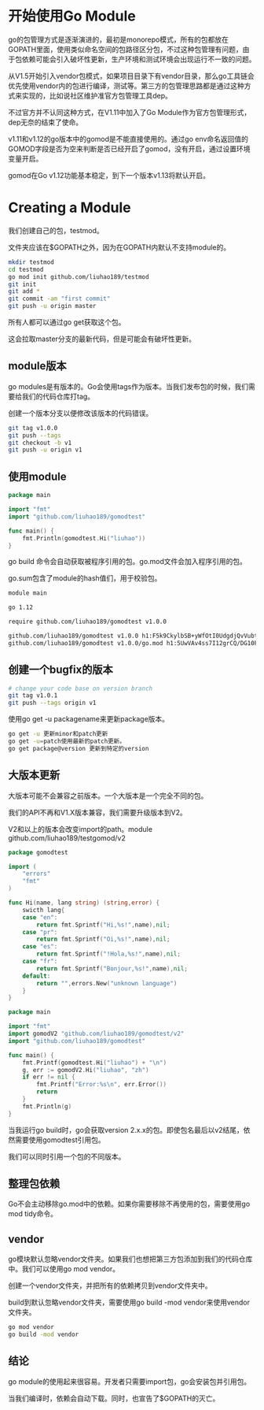 # 开始使用Go Module

go的包管理方式是逐渐演进的，最初是monorepo模式，所有的包都放在GOPATH里面，使用类似命名空间的包路径区分包，不过这种包管理有问题，由于包依赖可能会引入破坏性更新，生产环境和测试环境会出现运行不一致的问题。

从V1.5开始引入vendor包模式，如果项目目录下有vendor目录，那么go工具链会优先使用vendor内的包进行编译，测试等。第三方的包管理思路都是通过这种方式来实现的，比如说社区维护准官方包管理工具dep。

不过官方并不认同这种方式，在V1.11中加入了Go Module作为官方包管理形式，dep无奈的结束了使命。

v1.11和v1.12的go版本中的gomod是不能直接使用的。通过go env命名返回值的GOMOD字段是否为空来判断是否已经开启了gomod，没有开启，通过设置环境变量开启。

gomod在Go v1.12功能基本稳定，到下一个版本v1.13将默认开启。

# Creating a Module

我们创建自己的包，testmod。

文件夹应该在$GOPATH之外，因为在GOPATH内默认不支持module的。

```bash
mkdir testmod
cd testmod
go mod init github.com/liuhao189/testmod
git init
git add *
git commit -am "first commit"
git push -u origin master
```
所有人都可以通过go get获取这个包。

这会拉取master分支的最新代码，但是可能会有破坏性更新。

## module版本

go modules是有版本的。Go会使用tags作为版本。当我们发布包的时候，我们需要给我们的代码仓库打tag。

创建一个版本分支以便修改该版本的代码错误。

```bash
git tag v1.0.0
git push --tags
git checkout -b v1
git push -u origin v1
```

## 使用module

```go
package main

import "fmt"
import "github.com/liuhao189/gomodtest"

func main() {
	fmt.Println(gomodtest.Hi("liuhao"))
}

```

go build 命令会自动获取被程序引用的包。go.mod文件会加入程序引用的包。

go.sum包含了module的hash值们，用于校验包。

```bash
module main

go 1.12

require github.com/liuhao189/gomodtest v1.0.0
```

```bash
github.com/liuhao189/gomodtest v1.0.0 h1:F5k9CkylbSB+yWfOtI0UdgdjQvVubt+c5A1/We3LQLA=
github.com/liuhao189/gomodtest v1.0.0/go.mod h1:5UwVAv4ss7I12grCQ/DG10F6wcpt6paf/rPK7A7Iwa4=
```

## 创建一个bugfix的版本

```bash
# change your code base on version branch
git tag v1.0.1
git push --tags origin v1
 ```
使用go get -u packagename来更新package版本。

 ```bash
 go get -u 更新minor和patch更新
 go get -u=patch使用最新的patch更新。
 go get package@version 更新到特定的version
 ```
 
## 大版本更新

大版本可能不会兼容之前版本。一个大版本是一个完全不同的包。

我们的API不再和V1.X版本兼容，我们需要升级版本到V2。

V2和以上的版本会改变import的path。module github.com/liuhao189/testgomod/v2

```go
package gomodtest

import (
	"errors"
	"fmt"
)

func Hi(name, lang string) (string,error) {
	swicth lang{
	case "en":
		return fmt.Sprintf("Hi,%s!",name),nil;
	case "pr":
		return fmt.Sprintf("Oi,%s!",name),nil;
	case "es":
		return fmt.Sprintf("!Hola,%s!",name),nil;
	case "fr":
		return fmt.Sprintf("Bonjour,%s!",name),nil;
	default:
		return "",errors.New("unknown language")
	}
}

```

```go
package main

import "fmt"
import gomodV2 "github.com/liuhao189/gomodtest/v2"
import "github.com/liuhao189/gomodtest"

func main() {
	fmt.Printf(gomodtest.Hi("liuhao") + "\n")
	g, err := gomodV2.Hi("liuhao", "zh")
	if err != nil {
		fmt.Printf("Error:%s\n", err.Error())
		return
	}
	fmt.Println(g)
}

```
 
当我运行go build时，go会获取version 2.x.x的包。即使包名最后以v2结尾，依然需要使用gomodtest引用包。

我们可以同时引用一个包的不同版本。

## 整理包依赖

Go不会主动移除go.mod中的依赖。如果你需要移除不再使用的包，需要使用go mod tidy命令。

## vendor

go模块默认忽略vendor文件夹。如果我们也想把第三方包添加到我们的代码仓库中。我们可以使用go mod vendor。

创建一个vendor文件夹，并把所有的依赖拷贝到vendor文件夹中。

build到默认忽略vendor文件夹，需要使用go build -mod vendor来使用vendor文件夹。

```bash
go mod vendor
go build -mod vendor
```

## 结论

go module的使用起来很容易。开发者只需要import包，go会安装包并引用包。

当我们编译时，依赖会自动下载。同时，也宣告了$GOPATH的灭亡。
